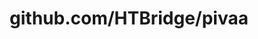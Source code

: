 ---
layout: post
title: github.com/HTBridge/pivaa
categories: link
tags: [انگلیسی, گیت‌هاب, برنامه‌نویسی]
---